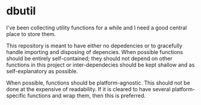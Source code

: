 # dbutil

I've been collecting utility functions for a while and I need a good central place to store them. 

This repository is meant to have either no depedencies or to gracefully handle importing and disposing of depencies. When possible functions should be entirely self-contained; they should not depend on other functions in this project or inter-dependecies should be kept shallow and as self-explanatory as possible.

When possible, functions should be platform-agnostic. This should not be done at the expensive of readability. If it is cleared to have several platform-specific functions and wrap them, then this is preferred.
